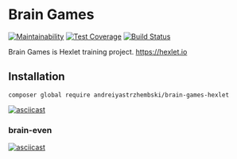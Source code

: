 # Brain Games
[![Maintainability](https://api.codeclimate.com/v1/badges/a6cecbf8f927baef6c65/maintainability)](https://codeclimate.com/github/andreiyastrzhembski/project-lvl1-s408/maintainability)
[![Test Coverage](https://api.codeclimate.com/v1/badges/a6cecbf8f927baef6c65/test_coverage)](https://codeclimate.com/github/andreiyastrzhembski/project-lvl1-s408/test_coverage)
[![Build Status](https://travis-ci.org/andreiyastrzhembski/project-lvl1-s408.svg?branch=master)](https://travis-ci.org/andreiyastrzhembski/project-lvl1-s408)

Brain Games is Hexlet training project.
https://hexlet.io

## Installation
```
composer global require andreiyastrzhembski/brain-games-hexlet
```
[![asciicast](https://asciinema.org/a/bn342UVSo9jV6CX2gjS1vBbPE.svg)](https://asciinema.org/a/bn342UVSo9jV6CX2gjS1vBbPE)

### brain-even
[![asciicast](https://asciinema.org/a/xeYTjrKEKHJG4s1OelNoFzk16.svg)](https://asciinema.org/a/xeYTjrKEKHJG4s1OelNoFzk16)